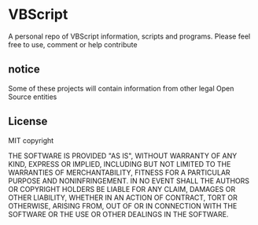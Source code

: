 # VBScript
A personal repo of VBScript information, scripts and programs.
Please feel free to use, comment or help contribute

## notice
Some of these projects will contain information from other legal Open Source
entities

## License
MIT copyright

THE SOFTWARE IS PROVIDED "AS IS", WITHOUT WARRANTY OF ANY KIND, EXPRESS OR
IMPLIED, INCLUDING BUT NOT LIMITED TO THE WARRANTIES OF MERCHANTABILITY,
FITNESS FOR A PARTICULAR PURPOSE AND NONINFRINGEMENT. IN NO EVENT SHALL THE
AUTHORS OR COPYRIGHT HOLDERS BE LIABLE FOR ANY CLAIM, DAMAGES OR OTHER
LIABILITY, WHETHER IN AN ACTION OF CONTRACT, TORT OR OTHERWISE, ARISING FROM,
OUT OF OR IN CONNECTION WITH THE SOFTWARE OR THE USE OR OTHER DEALINGS IN THE
SOFTWARE.
